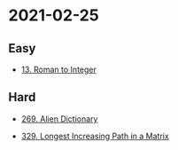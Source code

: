 # 2021-02-25

## Easy

* [13. Roman to Integer](https://leetcode.com/problems/roman-to-integer/)

## Hard

* [269. Alien Dictionary](https://leetcode.com/problems/alien-dictionary/)

* [329. Longest Increasing Path in a Matrix](https://leetcode.com/problems/longest-increasing-path-in-a-matrix/)
